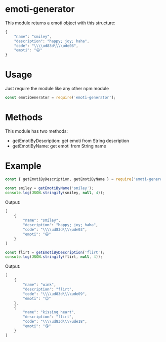 # emoti-generator

This module returns a emoti object with this structure:
```js
{
    "name": "smiley",
    "description": "happy; joy; haha",
    "code": "\\\\ud83d\\\\ude03",
    "emoti": "😃"
}
```
# Usage

Just require the module like any other npm module 
```js
const emotiGenerator = require('emoti-generator');
```

# Methods

This module has two methods:

- getEmotiByDescription: get emoti from String description
- getEmotiByName: get emoti from String name

# Example

```js
const { getEmotiByDescription, getEmotiByName } = require('emoti-generator');

const smiley = getEmotiByName('smiley');
console.log(JSON.stringify(smiley, null, 4));
```
Output:
```js
[
    {
        "name": "smiley",
        "description": "happy; joy; haha",
        "code": "\\\\ud83d\\\\ude03",
        "emoti": "😃"
    }
]
```

```js
const flirt = getEmotiByDescription('flirt');
console.log(JSON.stringify(flirt, null, 4));

```

Output:
```js
[
    {
        "name": "wink",
        "description": "flirt",
        "code": "\\\\ud83d\\\\ude09",
        "emoti": "😉"
    },
    {
        "name": "kissing_heart",
        "description": "flirt",
        "code": "\\\\ud83d\\\\ude18",
        "emoti": "😘"
    }
]
```

